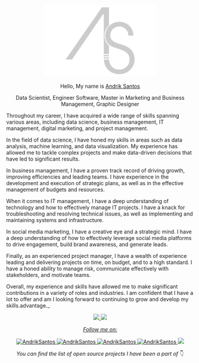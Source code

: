 <div align="center">
	<img src="assets/img/logo.png" width="300px" alt="Andrik Santos">
    <p>Hello, My name is <a href="[andriksantos.github.io](https://andriksantos.github.io/)">Andrik Santos</a></p> 
    <p>Data Scientist, Engineer Software, Master in Marketing and Business Management, Graphic Designer</p>

</div>

Throughout my career, I have acquired a wide range of skills spanning various areas, including data science, business management, IT management, digital marketing, and project management.

In the field of data science, I have honed my skills in areas such as data analysis, machine learning, and data visualization. My experience has allowed me to tackle complex projects and make data-driven decisions that have led to significant results.

In business management, I have a proven track record of driving growth, improving efficiencies and leading teams. I have experience in the development and execution of strategic plans, as well as in the effective management of budgets and resources.

When it comes to IT management, I have a deep understanding of technology and how to effectively manage IT projects. I have a knack for troubleshooting and resolving technical issues, as well as implementing and maintaining systems and infrastructure.

In social media marketing, I have a creative eye and a strategic mind. I have a deep understanding of how to effectively leverage social media platforms to drive engagement, build brand awareness, and generate leads.

Finally, as an experienced project manager, I have a wealth of experience leading and delivering projects on time, on budget, and to a high standard. I have a honed ability to manage risk, communicate effectively with stakeholders, and motivate teams.

Overall, my experience and skills have allowed me to make significant contributions in a variety of roles and industries. I am confident that I have a lot to offer and am I looking forward to continuing to grow and develop my skills.advantage._

<div align="center">
    <a href="https://github.com/andriksantos">
    <img height="180em" src="https://github-readme-stats.vercel.app/api?username=andriksantos&show_icons=true&theme=dracula&include_all_cits=true&count_privatomme=true"/>
    <img height="180em" src="https://github-readme-stats.vercel.app/api/top-langs/?username=andriksantos&layout=compact&langs_count=7&theme=dracula"/>
</div>

</div>

<div align="center">

_Follow me on:_
<p>

<a href="https://www.facebook.com/andrik.rsm">
    <img src="https://img.shields.io/badge/Facebook-andrik.rsm-blue" alt="AndrikSantos">
</a>

<a href="https://www.instagram.com/andriksantos1">
    <img src="https://img.shields.io/badge/Instagram-andriksantos1-ff69b4" alt="AndrikSantos">
</a>

<a href="https://www.linkedin.com/in/andriksantos">
    <img src="https://img.shields.io/badge/Linkedin-andriksantos-blue" alt="AndrikSantos">
</a>

<a href="https://andriksantos.github.io">
    <img src="https://img.shields.io/badge/WebSite-andriksantos.github.io-lightgray" alt="AndrikSantos">
</a>

<img src="https://img.shields.io/github/followers/andriksantos?style=social">

</p>

_You can find the list of open source projects I have been a part of_ 👇

</div>